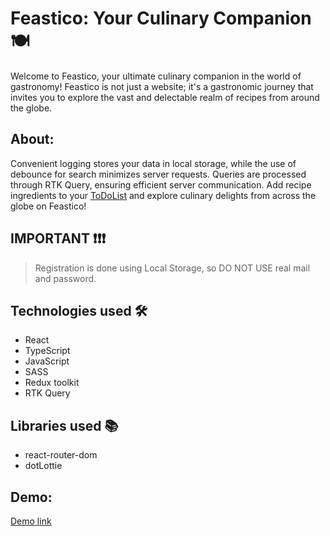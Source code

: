 # Feastico: Your Culinary Companion 🍽️

Welcome to Feastico, your ultimate culinary companion in the world of gastronomy! Feastico is not just a website; it's a gastronomic journey that invites you to explore the vast and delectable realm of recipes from around the globe.

## About:

Convenient logging stores your data in local storage, while the use of debounce for search minimizes server requests. Queries are processed through RTK Query, ensuring efficient server communication. Add recipe ingredients to your [ToDoList](https://s0me0ne-d.github.io/to_do_list_redux-toolkit/) and explore culinary delights from across the globe on Feastico!

## IMPORTANT ❗❗❗

> Registration is done using Local Storage, so DO NOT USE real mail and password.

## Technologies used 🛠️

- React
- TypeScript
- JavaScript
- SASS
- Redux toolkit
- RTK Query

## Libraries used 📚

- react-router-dom
- dotLottie

## Demo:

[Demo link](https://s0me0ne-d.github.io/Feastico/)
